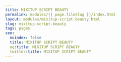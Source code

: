 ```yaml
---
title: MIXITUP SCRIPT BEAUTY
permalink: modules/{{ page.fileSlug }}/index.html
layout: modules/mixitup-script-beauty.html
slug: mixitup-script-beauty
tags: pages
seo:
  noindex: false
  title: MIXITUP SCRIPT BEAUTY
  og:title: MIXITUP SCRIPT BEAUTY
  twitter:title: MIXITUP SCRIPT BEAUTY
---
```




